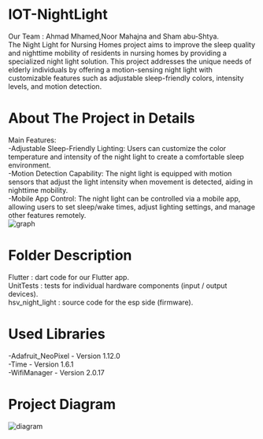 # IOT-NightLight 
Our Team : Ahmad Mhamed,Noor Mahajna and Sham abu-Shtya.\
The Night Light for Nursing Homes project aims to improve the sleep quality and nighttime mobility of residents in nursing homes by providing a specialized night light solution. This project addresses the unique needs of elderly individuals by offering a motion-sensing night light with customizable features such as adjustable sleep-friendly colors, intensity levels, and motion detection.
# About The Project in Details
Main Features:\
-Adjustable Sleep-Friendly Lighting: Users can customize the color temperature and intensity of the night light to create a comfortable sleep environment.\
-Motion Detection Capability: The night light is equipped with motion sensors that adjust the light intensity when movement is detected, aiding in nighttime mobility.\
-Mobile App Control: The night light can be controlled via a mobile app, allowing users to set sleep/wake times, adjust lighting settings, and manage other features remotely.\
![graph](https://github.com/MhamedAhmad/IOT-NightLight/assets/158752975/83a8937a-b598-44b9-86f2-2782f093c19b)

# Folder Description
Flutter : dart code for our Flutter app.\
UnitTests : tests for individual hardware components (input / output devices).\
hsv_night_light : source code for the esp side (firmware).
# Used Libraries
-Adafruit_NeoPixel - Version 1.12.0\
-Time - Version 1.6.1\
-WifiManager - Version 2.0.17
# Project Diagram
![diagram](https://github.com/MhamedAhmad/IOT-NightLight/assets/158752975/be8331c8-610c-4ad4-be84-3aa3df369528)


